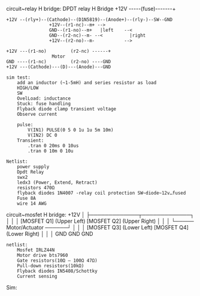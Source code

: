 circuit~relay H bridge:
    DPDT relay H Bridge
    +12V -----(fuse)-------+
    
    +12V --(rly+)--(Cathode)--(D1N5819)--(Anode+)--(rly-)--SW--GND
                    +12V--(r1-nc)--m+ -->
                    GND--(r1-no)--m+   |left    --<
                    GND--(r2-nc)--m- --<          |right
                    +12V--(r2-no)--m-           -->

    +12V ---(r1-no)         (r2-nc) ------+
                     Motor
    GND ----(r1-nc)         (r2-no) ----GND
    +12V ---(Cathode)---(D)---(Anode)---GND

    sim test:
        add an inductor (~1-5mH) and series resistor as load
        HIGH/LOW
        SW
        OvelLoad: inductance
        Stuck: fuse handling
        Flyback diode clamp transient voltage
        Observe current 

        pulse:
            V(IN1) PULSE(0 5 0 1u 1u 5m 10m)
            V(IN2) DC 0
        Transient:
            .tran 0 20ms 0 10us
            .tran 0 10m 0 10u

    Netlist:
        power supply
        Dpdt Relay
        swx2
        ledx3 (Power, Extend, Retract) 
        resistors 470Ω
        flyback diodes 1N4007 -relay coil protection SW~diode~12v…fused
        Fuse 8A
        wire 14 AWG

circuit~mosfet H bridge:
    +12V
              │
              ├─────────────┬─────────────┐
              │             │             │
          [MOSFET Q1]   (Upper Left)  [MOSFET Q2]  (Upper Right)
              │             │             │
              └───── Motor/Actuator ──────┘
              │             │             │
          [MOSFET Q3]   (Lower Left)  [MOSFET Q4]  (Lower Right)
              │             │             │
             GND           GND           GND

    netlist:
        Mosfet IRLZ44N 
        Motor drive bts7960
        Gate resistors(10Ω – 100Ω 47Ω)
        Pull-down resistors(10kΩ)
        Flyback diodes IN5408/Schottky
        Current sensing
    


Sim:
    
